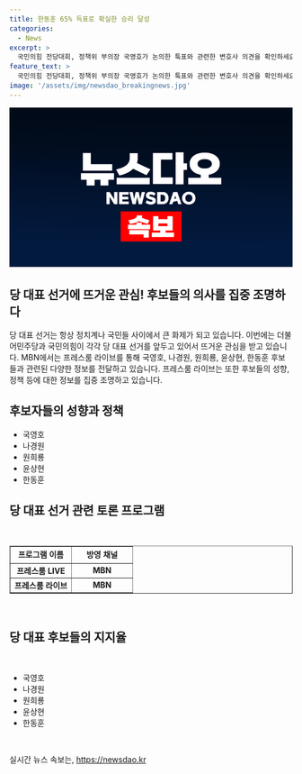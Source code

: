 ```yaml
---
title: 한동훈 65% 득표로 확실한 승리 달성
categories:
  - News
excerpt: >
  국민의힘 전당대회, 정책위 부의장 국영호가 논의한 툭표와 관련한 변호사 의견을 확인하세요! MBN 프레스룸 라이브 속 신선한 소식과 정책 이슈를 놓치지 마세요. #국민의힘 #전당대회 #툭표 #지지율
feature_text: >
  국민의힘 전당대회, 정책위 부의장 국영호가 논의한 툭표와 관련한 변호사 의견을 확인하세요! MBN 프레스룸 라이브 속 신선한 소식과 정책 이슈를 놓치지 마세요. #국민의힘 #전당대회 #툭표 #지지율
image: '/assets/img/newsdao_breakingnews.jpg'
---
```


<p><img src="/assets/img/newsdao_breakingnews.jpg" alt="flaretime 속보" /></p>

<h2>당 대표 선거에 뜨거운 관심! 후보들의 의사를 집중 조명하다</h2>

<p>당 대표 선거는 항상 정치계나 국민들 사이에서 큰 화제가 되고 있습니다. 이번에는 더불어민주당과 국민의힘이 각각 당 대표 선거를 앞두고 있어서 뜨거운 관심을 받고 있습니다. MBN에서는 프레스룸 라이브를 통해 국영호, 나경원, 원희룡, 윤상현, 한동훈 후보들과 관련된 다양한 정보를 전달하고 있습니다. 프레스룸 라이브는 또한 후보들의 성향, 정책 등에 대한 정보를 집중 조명하고 있습니다.</p>

<h2 data-ke-size="size26">후보자들의 성향과 정책</h2>

<ul>
  <li>국영호</li>
  <li>나경원</li>
  <li>원희룡</li>
  <li>윤상현</li>
  <li>한동훈</li>
</ul>

<h2 data-ke-size="size26">당 대표 선거 관련 토론 프로그램</h2>

<p data-ke-size="size16">&nbsp;</p>

<table style="width: 100%;" border="1">
<tbody>
<tr>
<td style="width: 50%; text-align: center; height: 24px;"><b>프로그램 이름</b></td>
<td style="width: 50%; text-align: center; height: 24px;"><b>방영 채널</b></td>
</tr>
<tr>
<td style="text-align: center; height: 17px;"><b>프레스룸 LIVE</b></td>
<td style="text-align: center; height: 17px;"><b>MBN</b></td>
</tr>
<tr>
<td style="text-align: center; height: 17px;"><b>프레스룸 라이브</b></td>
<td style="text-align: center; height: 17px;"><b>MBN</b></td>
</tr>
</tbody>
</table>

<p data-ke-size="size16">&nbsp;</p>

<h2 data-ke-size="size26">당 대표 후보들의 지지율</h2>

<p data-ke-size="size16">&nbsp;</p>

<ul>
  <li>국영호</li>
  <li>나경원</li>
  <li>원희룡</li>
  <li>윤상현</li>
  <li>한동훈</li>
</ul>

<p data-ke-size="size16">&nbsp;</p>
실시간 뉴스 속보는, <a href="https://newsdao.kr" rel="dofollow">https://newsdao.kr</a>


